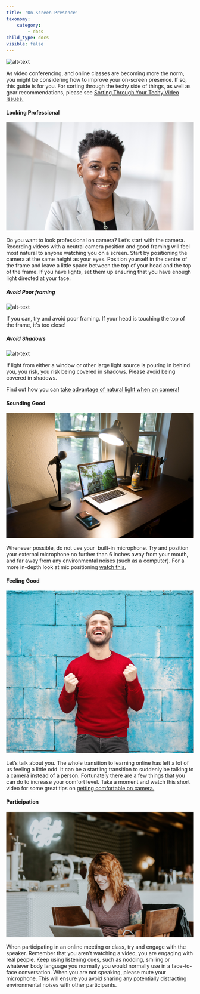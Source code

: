 ```yaml
---
title: 'On-Screen Presence'
taxonomy:
    category:
        - docs
child_type: docs
visible: false
---
```


![alt-text](student.png "a young man using a laptop computer")

As video conferencing, and online classes are becoming more the norm,  you might be considering how to improve your on-screen presence. If so, this guide is for you. For sorting through the techy side of things, as well as gear recommendations, please see [Sorting Through Your Techy Video Issues.](https://create.twu.ca/help/online-learning-on-ramp/quick-start-guides/video)

#### Looking Professional
![alt-text](professional.jpg  "A woman demonstrating good framing for video conferencing")

Do you want to look professional on camera? Let’s start with the camera. Recording videos with a neutral camera position and good framing will feel most natural to anyone watching you on a screen. Start by positioning the camera at the same height as your eyes. Position yourself in the centre of the frame and leave a little space between the top of your head and the top of the frame. If you have lights, set them up ensuring that you have enough light directed at your face.
##### Avoid Poor framing
![alt-text](bad-framing.png "A man demonstrating bad framing for video conferencing")

If you can, try and avoid poor framing. If your head is touching the top of the frame, it's too close!

##### Avoid Shadows
![alt-text](dark.png "A man demonstrating bad lighting for video conferencing")

 If light from either a window or other large light source is pouring in behind you, you risk, you risk being covered in shadows. Please avoid being covered in shadows.


 Find out how you can [take advantage of natural light when on camera!](https://www.youtube.com/watch?v=j7Rf6u-XveM)

#### Sounding Good
![alt-text](mic.jpg "A laptop computer, microphone and lamp")

Whenever possible, do not use your  built-in microphone. Try and position your external microphone no further than 6 inches away from your mouth, and far away from any environmental noises (such as a computer). For a more in-depth look at mic positioning [watch this.](https://www.youtube.com/watch?v=Y-D_Lh1W-98)

#### Feeling Good
![alt-text](feeling-good.jpg "A man rejoices")

Let’s talk about you. The whole transition to learning online has left a lot of us feeling a little odd. It can be a startling transition to suddenly be talking to a camera instead of a person. Fortunately there are a few things that you can do to increase your comfort level. Take a moment and watch this short video for some great tips on  [getting comfortable on camera.](https://www.youtube.com/watch?v=ymyVwx4xNNQ)

#### Participation
![alt-text](participation.jpg "A smiles while working on a laptop computer")

When participating in an online meeting or class, try and engage with the speaker. Remember that you aren’t watching a video, you are engaging with real people. Keep using listening cues, such as nodding, smiling or whatever body language you normally you would normally use in a face-to-face conversation. When you are not speaking, please mute your microphone. This will ensure you avoid sharing any potentially distracting environmental noises with other participants.
